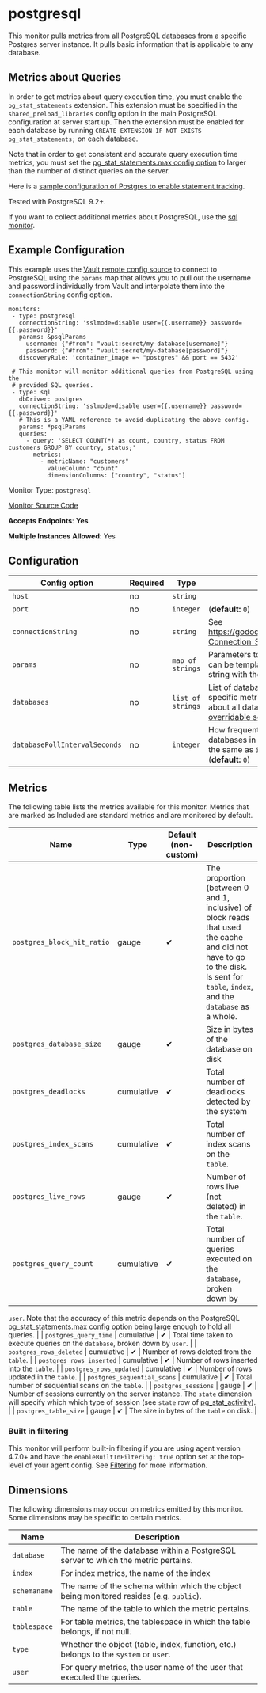 <!--- GENERATED BY gomplate from scripts/docs/monitor-page.md.tmpl --->

# postgresql

This monitor pulls metrics from all PostgreSQL databases from a specific
Postgres server instance.  It pulls basic information that is applicable
to any database.

## Metrics about Queries

In order to get metrics about query execution time, you must enable the
`pg_stat_statements` extension.  This extension must be specified in the
`shared_preload_libraries` config option in the main PostgreSQL
configuration at server start up.  Then the extension must be enabled for
each database by running `CREATE EXTENSION IF NOT EXISTS
pg_stat_statements;` on each database.

Note that in order to get consistent and accurate query execution time
metrics, you must set the [pg_stat_statements.max config
option](https://www.postgresql.org/docs/9.3/pgstatstatements.html#AEN160631)
to larger than the number of distinct queries on the server.

Here is a [sample configuration of Postgres to enable statement tracking](https://www.postgresql.org/docs/9.3/pgstatstatements.html#AEN160631).

Tested with PostgreSQL 9.2+.

If you want to collect additional metrics about PostgreSQL, use the [sql monitor](./sql.md).

## Example Configuration

This example uses the [Vault remote config
source](https://github.com/signalfx/signalfx-agent/blob/master/docs/remote-config.md#nested-values-vault-only)
to connect to PostgreSQL using the `params` map that allows you to pull
out the username and password individually from Vault and interpolate
them into the `connectionString` config option.

```
monitors:
 - type: postgresql
   connectionString: 'sslmode=disable user={{.username}} password={{.password}}'
   params: &psqlParams
     username: {"#from": "vault:secret/my-database[username]"}
     password: {"#from": "vault:secret/my-database[password]"}
   discoveryRule: 'container_image =~ "postgres" && port == 5432'

 # This monitor will monitor additional queries from PostgreSQL using the
 # provided SQL queries.
 - type: sql
   dbDriver: postgres
   connectionString: 'sslmode=disable user={{.username}} password={{.password}}'
   # This is a YAML reference to avoid duplicating the above config.
   params: *psqlParams
   queries:
     - query: 'SELECT COUNT(*) as count, country, status FROM customers GROUP BY country, status;'
       metrics:
         - metricName: "customers"
           valueColumn: "count"
           dimensionColumns: ["country", "status"]
```


Monitor Type: `postgresql`

[Monitor Source Code](https://github.com/signalfx/signalfx-agent/tree/master/internal/monitors/postgresql)

**Accepts Endpoints**: **Yes**

**Multiple Instances Allowed**: Yes

## Configuration

| Config option | Required | Type | Description |
| --- | --- | --- | --- |
| `host` | no | `string` |  |
| `port` | no | `integer` |  (**default:** `0`) |
| `connectionString` | no | `string` | See https://godoc.org/github.com/lib/pq#hdr-Connection_String_Parameters. |
| `params` | no | `map of strings` | Parameters to the connection string that can be templated into the connection string with the syntax `{{.key}}`. |
| `databases` | no | `list of strings` | List of databases to send database-specific metrics about.  If omitted, metrics about all databases will be sent.  This is an [overridable set](https://docs.signalfx.com/en/latest/integrations/agent/filtering.html#overridable-filters). (**default:** `[*]`) |
| `databasePollIntervalSeconds` | no | `integer` | How frequently to poll for new/deleted databases in the DB server. Defaults to the same as `intervalSeconds` if not set. (**default:** `0`) |




## Metrics

The following table lists the metrics available for this monitor. Metrics that are marked as Included are standard metrics and are monitored by default.

| Name | Type | Default (non-custom) | Description |
| ---  | ---  | ---    | ---         |
| `postgres_block_hit_ratio` | gauge | ✔ | The proportion (between 0 and 1, inclusive) of block reads that used the cache and did not have to go to the disk.  Is sent for `table`, `index`, and the `database` as a whole. |
| `postgres_database_size` | gauge | ✔ | Size in bytes of the database on disk |
| `postgres_deadlocks` | cumulative | ✔ | Total number of deadlocks detected by the system |
| `postgres_index_scans` | cumulative | ✔ | Total number of index scans on the `table`. |
| `postgres_live_rows` | gauge | ✔ | Number of rows live (not deleted) in the `table`. |
| `postgres_query_count` | cumulative | ✔ | Total number of queries executed on the `database`, broken down by
`user`.  Note that the accuracy of this metric depends on the
PostgreSQL [pg_stat_statements.max config
option](https://www.postgresql.org/docs/9.3/pgstatstatements.html#AEN160631)
being large enough to hold all queries. |
| `postgres_query_time` | cumulative | ✔ | Total time taken to execute queries on the `database`, broken down by `user`. |
| `postgres_rows_deleted` | cumulative | ✔ | Number of rows deleted from the `table`. |
| `postgres_rows_inserted` | cumulative | ✔ | Number of rows inserted into the `table`. |
| `postgres_rows_updated` | cumulative | ✔ | Number of rows updated in the `table`. |
| `postgres_sequential_scans` | cumulative | ✔ | Total number of sequential scans on the `table`. |
| `postgres_sessions` | gauge | ✔ | Number of sessions currently on the server instance.  The `state` dimension will specify which which type of session (see `state` row of [pg_stat_activity](https://www.postgresql.org/docs/9.2/monitoring-stats.html#PG-STAT-ACTIVITY-VIEW)). |
| `postgres_table_size` | gauge | ✔ | The size in bytes of the `table` on disk. |



### Built in filtering
This monitor will perform built-in filtering if you are using agent version
4.7.0+ and have the `enableBuiltInFiltering: true` option set at the top-level
of your agent config.  See
[Filtering](https://docs.signalfx.com/en/latest/integrations/agent/filtering.html)
for more information.
## Dimensions

The following dimensions may occur on metrics emitted by this monitor.  Some
dimensions may be specific to certain metrics.

| Name | Description |
| ---  | ---         |
| `database` | The name of the database within a PostgreSQL server to which the metric pertains. |
| `index` | For index metrics, the name of the index |
| `schemaname` | The name of the schema within which the object being monitored resides (e.g. `public`). |
| `table` | The name of the table to which the metric pertains. |
| `tablespace` | For table metrics, the tablespace in which the table belongs, if not null. |
| `type` | Whether the object (table, index, function, etc.) belongs to the `system` or `user`. |
| `user` | For query metrics, the user name of the user that executed the queries. |



